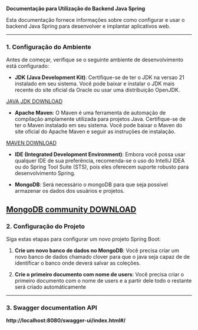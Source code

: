 **Documentação para Utilização do Backend Java Spring**

Esta documentação fornece informações sobre como configurar e usar o backend Java Spring para desenvolver e implantar aplicativos web.

---

### 1. Configuração do Ambiente

Antes de começar, verifique se o seguinte ambiente de desenvolvimento está configurado:

- **JDK (Java Development Kit)**: Certifique-se de ter o JDK na versao 21 instalado em seu sistema. Você pode baixar e instalar o JDK mais recente do site oficial da Oracle ou usar uma distribuição OpenJDK.

<a href="https://www.oracle.com/br/java/technologies/downloads/">JAVA JDK DOWNLOAD</a>
  
- **Apache Maven**: O Maven é uma ferramenta de automação de compilação amplamente utilizada para projetos Java. Certifique-se de ter o Maven instalado em seu sistema. Você pode baixar o Maven do site oficial do Apache Maven e seguir as instruções de instalação.

<a href="https://maven.apache.org/download.cgi">MAVEN DOWNLOAD</a>

- **IDE (Integrated Development Environment)**: Embora você possa usar qualquer IDE de sua preferência, recomenda-se o uso do IntelliJ IDEA ou do Spring Tool Suite (STS), pois eles oferecem suporte robusto para desenvolvimento Spring.

- **MongoDB**: Será necessário o mongoDB para que seja possível armazenar os dados dos usuários e projetos.

<a href="https://www.mongodb.com/try/download/community">MongoDB community DOWNLOAD</a>
---

### 2. Configuração do Projeto

Siga estas etapas para configurar um novo projeto Spring Boot:

1. **Crie um novo banco de dados no MongoDB**: Você precisa criar um novo banco de dados chamado clover para que o java seja capaz de de identificar o banco onde deverá salvar as coleções.

2. **Crie o primeiro documento com nome de users**: Você precisa criar o primeiro documento com o nome de users e a partir dele todo o restante será criado automáticamente

---

### 3. Swagger documentation API

**http://localhost:8080/swagger-ui/index.html#/**